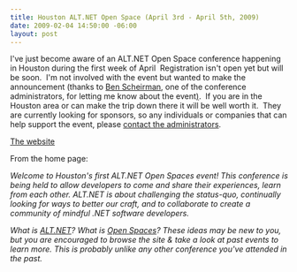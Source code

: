 ```yaml
---
title: Houston ALT.NET Open Space (April 3rd - April 5th, 2009)
date: 2009-02-04 14:50:00 -06:00
layout: post
---
```


I've just become aware of an ALT.NET Open Space conference happening in Houston during the first week of April  Registration isn't open yet but will be soon.  I'm not involved with the event but wanted to make the announcement (thanks to [Ben Scheirman](http://flux88.com/), one of the conference administrators, for letting me know about the event[)](http://flux88.com/).  If you are in the Houston area or can make the trip down there it will be well worth it.  They are currently looking for sponsors, so any individuals or companies that can help support the event, please [contact the administrators](http://houston.altnetconf.com/home/contact).

[The website](http://houston.altnetconf.com/home)

From the home page:

_Welcome to Houston's first ALT.NET Open Spaces event! This conference is being held to allow developers to come and share their experiences, learn from each other. ALT.NET is about challenging the status-quo, continually looking for ways to better our craft, and to collaborate to create a community of mindful .NET software developers._

_What is [ALT.NET](http://houston.altnetconf.com/home/alt_net)? What is [Open Spaces](http://houston.altnetconf.com/home/open_spaces)? These ideas may be new to you, but you are encouraged to browse the site & take a look at past events to learn more. This is probably unlike any other conference you've attended in the past._